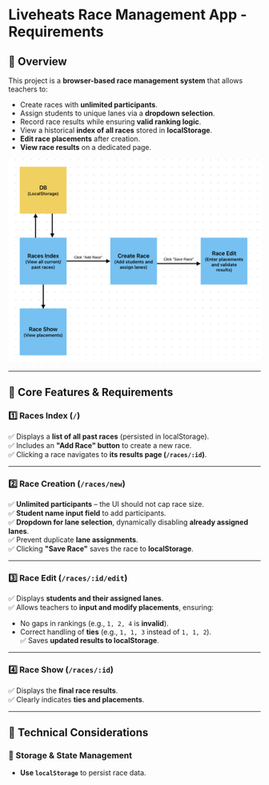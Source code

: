 # Liveheats Race Management App - Requirements

## **📌 Overview**
This project is a **browser-based race management system** that allows teachers to:
- Create races with **unlimited participants**.
- Assign students to unique lanes via a **dropdown selection**.
- Record race results while ensuring **valid ranking logic**.
- View a historical **index of all races** stored in **localStorage**.
- **Edit race placements** after creation.
- **View race results** on a dedicated page.

![Race Management System Diagram](design-diagram.png)

---


## **📌 Core Features & Requirements**

### **1️⃣ Races Index (`/`)**
✅ Displays a **list of all past races** (persisted in localStorage).  
✅ Includes an **"Add Race" button** to create a new race.  
✅ Clicking a race navigates to **its results page (`/races/:id`)**.  

---

### **2️⃣ Race Creation (`/races/new`)**
✅ **Unlimited participants** – the UI should not cap race size.  
✅ **Student name input field** to add participants.  
✅ **Dropdown for lane selection**, dynamically disabling **already assigned lanes**.  
✅ Prevent duplicate **lane assignments**.  
✅ Clicking **"Save Race"** saves the race to **localStorage**.  

---

### **3️⃣ Race Edit (`/races/:id/edit`)**
✅ Displays **students and their assigned lanes**.  
✅ Allows teachers to **input and modify placements**, ensuring:  
   - No gaps in rankings (e.g., `1, 2, 4` is **invalid**).  
   - Correct handling of **ties** (e.g., `1, 1, 3` instead of `1, 1, 2`).  
✅ Saves **updated results to localStorage**.  

---

### **4️⃣ Race Show (`/races/:id`)**
✅ Displays the **final race results**.  
✅ Clearly indicates **ties and placements**.  

---

## **📌 Technical Considerations**
### **📍 Storage & State Management**
- **Use `localStorage`** to persist race data.
